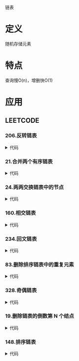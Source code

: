链表

# 定义 #
随机存储元素

# 特点 #
查询慢O(n)，增删快O(1)

# 应用 #
## LEETCODE ##
### 206.反转链表 ###
<details>
<summary>代码</summary>
<pre>
<code>
function reverseList($head) {
    $pre = null;
    while($head) {
        $next = $head->next;
        $head->next = $pre;
        $pre = $head;
        $head = $next;
    }
    return $pre;
}
</code>
</pre>
</details>

### 21.合并两个有序链表 ###
<details>
<summary>代码</summary>
<pre>
<code>
function mergeTwoLists($l1, $l2) {
    if (!$l1) {
        return $l2;
    }
    if (!$l2) {
        return $l1;
    }
    if ($l1->val < $l2->val) {
        $l1->next = mergeTwoLists($l1->next, $l2);
        return $l1;
    } else {
        $l2->next = mergeTwoLists($l1, $l2->next);
        return $l2;
    }
}
</code>
</pre>
</details>

### 24.两两交换链表中的节点 ###
<details>
<summary>代码</summary>
<pre>
<code>
function swapPairs($head) {
    $dumary = new ListNode(-1);
    $dumary->next = $head;
    $prev = $dumary;
    while ($prev->next && $prev->next->next) {
        $cur = $prev->next;
        $next = $cur->next;
        $cur->next = $next->next;
        $next->next = $cur;
        $prev->next = $next;
        $prev = $cur;
    }
    return $dumary->next;
}
</code>
</pre>
</details>

### 160.相交链表 ###
<details>
<summary>代码</summary>
<pre>
<code>
function getIntersectionNode($headA, $headB) {
    $curA = $headA;
    $curB = $headB;
    while ($curA != $curB) {
        $curA = $curA ? $curA->next : $headB;
        $curB = $curB ? $curB->next : $headA;
    }
    return $curA;
}
</code>
</pre>
</details>

### 234.回文链表 ###
<details>
<summary>代码</summary>
<pre>
<code>
function isPalindrome($head) {
    if (!$head) {
        return true;
    }
    $half = half($head);
    $end = reverse($half->next);
    while ($end) {
        if ($end->val != $head->val) {
            return false;
        }
        $end = $end->next;
        $head = $head->next;
    }
    return true;
}
function half($head) {
    $slow = $fast = $head;
    while ($fast->next && $fast->next->next) {
        $slow = $slow->next;
        $fast = $fast->next->next;
    }
    return $slow;
}
function reverse($head) {
    $prev = null;
    while ($head) {
        $next = $head->next;
        $head->next = $prev;
        $prev = $head;
        $head = $next;
    }
    return $prev;
}
</code>
</pre>
</details>

### 83.删除排序链表中的重复元素 ###
<details>
<summary>代码</summary>
<pre>
<code>
function deleteDuplicates($head) {
    if (!$head || !$head->next) {
        return $head;
    }
    $cur = $head;
    while ($cur->next) {
        if ($cur->val == $cur->next->val) {
            $cur->next = $cur->next->next;
        } else {
            $cur = $cur->next;
        }
    }
    return $head;
}
</code>
</pre>
</details>

### 328.奇偶链表 ###
<details>
<summary>代码</summary>
<pre>
<code>
function oddEvenList($head) {
    if (!$head || !$head->next) {
        return $head;
    }
    $odd = $head;
    $even = $evenHead = $odd->next;
    while ($even && $even->next) {
        $odd->next = $even->next;
        $odd = $odd->next;
        $even->next = $odd->next;
        $even = $even->next;
    }
    $odd->next = $evenHead;
    return $head;
}
</code>
</pre>
</details>

### 19.删除链表的倒数第 N 个结点 ###
<details>
<summary>代码</summary>
<pre>
<code>
function removeNthFromEnd($head, $n) {
    if (!$head) {
        return $head;
    }
    $dumary = new ListNode(-1);
    $dumary->next = $head;
    $prev = $dumary;
    $next = $head;
    while ($n--) {
        $next = $next->next;
    }
    while ($next) {
        $prev = $prev->next;
        $next = $next->next;
    }
    $prev->next = $prev->next->next;
    return $dumary->next;
}
</code>
</pre>
</details>

### 148.排序链表 ###
<details>
<summary>代码</summary>
<pre>
<code>
function sortList($head) {
    if (!$head || !$head->next) {
        return $head;
    }
    $length = 0;
    $cur = $head;
    while ($cur) {
        $cur = $cur->next;
        $length++;
    }
    $dummy = new ListNode(-1);
    $dummy->next = $head;
    for ($sub = 1; $sub < $length; $sub = $sub << 1) {
        $prev = $dummy;
        $cur = $prev->next;
        while ($cur) {
            $head1 = $cur;
            for ($i = 1; $i < $sub && $cur; $i++) {
                $cur = $cur->next;
            }
            $head2 = $cur->next;
            $cur->next = null;
            $cur = $head2;
            for ($i = 1; $i < $sub && $cur; $i++) {
                $cur = $cur->next;
            }
            $next = null;
            if ($cur) {
                $next = $cur->next;
                $cur->next = null;
            }
            $prev->next = mergeList($head1, $head2);
            while ($prev->next) {
                $prev = $prev->next;
            }
            $cur = $next;
        }
    }
    return $dummy->next;
}
function mergeList($head1, $head2) {
    $dummy = new ListNode(-1);
    $cur = $dummy;
    while ($head1 && $head2) {
        if ($head1->val < $head2->val) {
            $cur->next = $head1;
            $head1 = $head1->next;
        } else {
            $cur->next = $head2;
            $head2= $head2->next;
        }
        $cur = $cur->next;
    }
    if (!$head1) {
        $cur->next = $head2;
    }
    if (!$head2) {
        $cur->next = $head1;
    }
    return $dummy->next;
}
</code>
</pre>
</details>